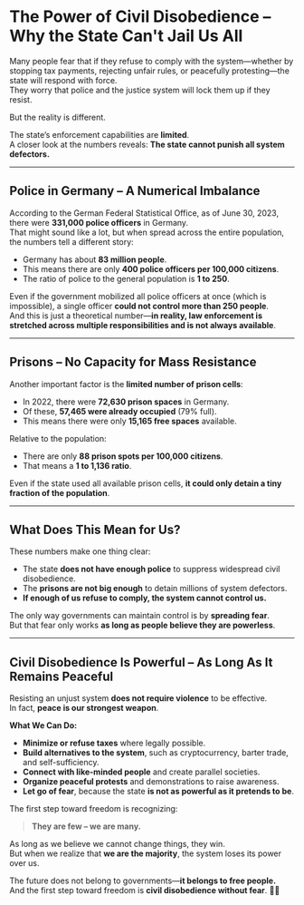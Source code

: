 # The Power of Civil Disobedience – Why the State Can't Jail Us All  

Many people fear that if they refuse to comply with the system—whether by stopping tax payments, rejecting unfair rules, or peacefully protesting—the state will respond with force.  
They worry that police and the justice system will lock them up if they resist.  

But the reality is different.  

The state’s enforcement capabilities are **limited**.  
A closer look at the numbers reveals: **The state cannot punish all system defectors.**  

---

## Police in Germany – A Numerical Imbalance  

According to the German Federal Statistical Office, as of June 30, 2023, there were **331,000 police officers** in Germany.  
That might sound like a lot, but when spread across the entire population, the numbers tell a different story:  

- Germany has about **83 million people**.  
- This means there are only **400 police officers per 100,000 citizens**.  
- The ratio of police to the general population is **1 to 250**.  

Even if the government mobilized all police officers at once (which is impossible), a single officer **could not control more than 250 people**.  
And this is just a theoretical number—**in reality, law enforcement is stretched across multiple responsibilities and is not always available**.  

---

## Prisons – No Capacity for Mass Resistance  

Another important factor is the **limited number of prison cells**:  

- In 2022, there were **72,630 prison spaces** in Germany.  
- Of these, **57,465 were already occupied** (79% full).  
- This means there were only **15,165 free spaces** available.  

Relative to the population:  

- There are only **88 prison spots per 100,000 citizens**.  
- That means a **1 to 1,136 ratio**.  

Even if the state used all available prison cells, **it could only detain a tiny fraction of the population**.  

---

## What Does This Mean for Us?  

These numbers make one thing clear:  

- The state **does not have enough police** to suppress widespread civil disobedience.  
- The **prisons are not big enough** to detain millions of system defectors.  
- **If enough of us refuse to comply, the system cannot control us.**  

The only way governments can maintain control is by **spreading fear**.  
But that fear only works **as long as people believe they are powerless**.  

---

## Civil Disobedience Is Powerful – As Long As It Remains Peaceful  

Resisting an unjust system **does not require violence** to be effective.  
In fact, **peace is our strongest weapon**.  

**What We Can Do:**  

- **Minimize or refuse taxes** where legally possible.  
- **Build alternatives to the system**, such as cryptocurrency, barter trade, and self-sufficiency.  
- **Connect with like-minded people** and create parallel societies.  
- **Organize peaceful protests** and demonstrations to raise awareness.  
- **Let go of fear**, because the state **is not as powerful as it pretends to be**.  

The first step toward freedom is recognizing:  

> **They are few – we are many.**  

As long as we believe we cannot change things, they win.  
But when we realize that **we are the majority**, the system loses its power over us.  

The future does not belong to governments—**it belongs to free people.**  
And the first step toward freedom is **civil disobedience without fear**. 🚀🔥  